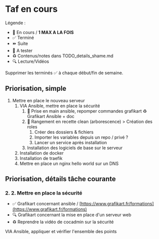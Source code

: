 # Taf en cours

Légende :

- 🚀  En cours / **1 MAX A LA FOIS**
- ✅  Terminé
- ⏩ Suite
- 📌 A tester
- ♻️  Contenus/notes dans TODO_details_shame.md
- 🔍  Lecture/Vidéos

Supprimer les terminés ✅ à chaque début/fin de semaine.

## Priorisation, simple

1. Mettre en place le nouveau serveur
   1. VIA Ansible, mettre en place la sécurité
      1. 🚀 Prise en main ansible, repomper commandes grafikart ♻️ Grafikart Ansible + doc
      2. 🚀 Rangement en recette clean (arborescence) > Création des roles
         1. Créer des dossiers & fichiers
         2. Importer les variables depuis un repo / privé ?
         3. Lancer un service après installation
      3. Installation des logiciels de base sur le serveur
   2. Installation de docker
   3. Installation de traefik
   4. Mettre en place un nginx hello world sur un DNS

## Priorisation, détails tâche courante

### 2. 2. Mettre en place la sécurité

- ✅ Grafikart concernant ansible / [https://www.grafikart.fr/formations](https://www.grafikart.fr/formations)
- 🔍 Grafikart concernant la mise en place d'un serveur web
- ♻️ Reprendre la vidéo de cocadmin sur la sécurité

VIA Ansible, appliquer et vérifier l'ensemble des points
